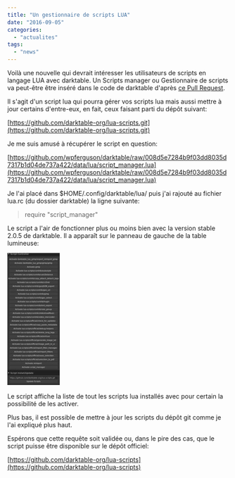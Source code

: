 ```yaml
---
title: "Un gestionnaire de scripts LUA"
date: "2016-09-05"
categories: 
  - "actualites"
tags: 
  - "news"
---
```


Voilà une nouvelle qui devrait intéresser les utilisateurs de scripts en langage LUA avec darktable. Un Scripts manager ou Gestionnaire de scripts va peut-être être inséré dans le code de darktable d'après [ce Pull Request](https://github.com/darktable-org/darktable/pull/1254#issuecomment-244706787).

Il s'agit d'un script lua qui pourra gérer vos scripts lua mais aussi mettre à jour certains d'entre-eux, en fait, ceux faisant parti du dépôt suivant:

[https://github.com/darktable-org/lua-scripts.git](https://github.com/darktable-org/lua-scripts.git)

Je me suis amusé à récupérer le script en question:

[https://github.com/wpferguson/darktable/raw/008d5e7284b9f03dd8035d7317b1d04de737a422/data/lua/script_manager.lua](https://github.com/wpferguson/darktable/raw/008d5e7284b9f03dd8035d7317b1d04de737a422/data/lua/script_manager.lua)

Je l'ai placé dans $HOME/.config/darktable/lua/ puis j'ai rajouté au fichier lua.rc (du dossier darktable) la ligne suivante:

> require "script_manager"

Le script a l'air de fonctionner plus ou moins bien avec la version stable 2.0.5 de darktable. Il a apparaît sur le panneau de gauche de la table lumineuse:

[![script-manager_lua](images/script-manager_lua-119x300.jpg)](https://darktable.fr/wp-content/uploads/2016/09/script-manager_lua.jpg)

Le script affiche la liste de tout les scripts lua installés avec pour certain la possibilité de les activer.

Plus bas, il est possible de mettre à jour les scripts du dépôt git comme je l'ai expliqué plus haut.

Espérons que cette requête soit validée ou, dans le pire des cas, que le script puisse être disponible sur le dépôt officiel:

[https://github.com/darktable-org/lua-scripts](https://github.com/darktable-org/lua-scripts)

